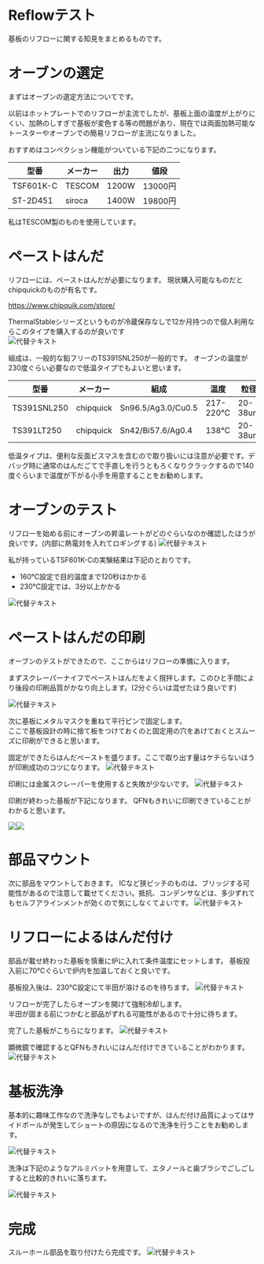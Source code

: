 # Reflowテスト
基板のリフローに関する知見をまとめるものです。


# オーブンの選定
まずはオーブンの選定方法についてです。

以前はホットプレートでのリフローが主流でしたが、基板上面の温度が上がりにくい、加熱のしすぎで基板が変色する等の問題があり、現在では両面加熱可能なトースターやオーブンでの簡易リフローが主流になりました。

おすすめはコンベクション機能がついている下記の二つになります。<br>


|型番|メーカー|出力|値段|
|---|----|----|---|
|TSF601K-C|TESCOM|1200W|13000円|
|ST-2D451|siroca|1400W|19800円|

私はTESCOM製のものを使用しています。

# ペーストはんだ
リフローには、ペーストはんだが必要になります。
現状購入可能なものだとchipquickのものが有名です。

https://www.chipquik.com/store/

ThermalStableシリーズというものが冷蔵保存なしで12か月持つので個人利用ならこのタイプを購入するのが良いです<br>
![代替テキスト](./ts391.png)

組成は、一般的な鉛フリーのTS391SNL250が一般的です。
オーブンの温度が230度ぐらい必要なので低温タイプでもよいと思います。<br>

|型番|メーカー|組成|温度|粒径|
|---|----|----|---|---|
|TS391SNL250|chipquick|Sn96.5/Ag3.0/Cu0.5|217-220℃|20-38um|
|TS391LT250|chipquick|Sn42/Bi57.6/Ag0.4|138℃|20-38um|

低温タイプは、便利な反面ビスマスを含むので取り扱いには注意が必要です。デバッグ時に通常のはんだごてで手直しを行うともろくなりクラックするので140度ぐらいまで温度が下がる小手を用意することをお勧めします。

# オーブンのテスト
リフローを始める前にオーブンの昇温レートがどのぐらいなのか確認したほうが良いです。(内部に熱電対を入れてロギングする)
![代替テキスト](./test.png)


私が持っているTSF601K-Cの実験結果は下記のとおりです。
- 160℃設定で目的温度まで120秒はかかる
- 230℃設定では、3分以上かかる

![代替テキスト](./oventest.png)

# ペーストはんだの印刷
オーブンのテストができたので、ここからはリフローの準備に入ります。<br>

まずスクレーパーナイフでペーストはんだをよく撹拌します。このひと手間により後段の印刷品質がかなり向上します。(2分ぐらいは混ぜたほう良いです)

![代替テキスト](./paste.png)

次に基板にメタルマスクを重ねて平行ピンで固定します。<br>
ここで基板設計の時に捨て板をつけておくのと固定用の穴をあけておくとスムーズに印刷ができると思います。

固定ができたらはんだペーストを盛ります。ここで取り出す量はケチらないほうが印刷成功のコツになります。
![代替テキスト](./print.png)

印刷には金属スクレーパーを使用すると失敗が少ないです。
![代替テキスト](./sq.png)

印刷が終わった基板が下記になります。
QFNもきれいに印刷できていることがわかると思います。

<img src="./pcb01.png"><img src="./pcb02.png">

# 部品マウント
次に部品をマウントしておきます。
ICなど狭ピッチのものは、ブリッジする可能性があるので注意して載せてください。抵抗、コンデンサなどは、多少ずれてもセルフアラインメントが効くので気にしなくてよいです。
![代替テキスト](./mount.png)

# リフローによるはんだ付け
部品が載せ終わった基板を慎重に炉に入れて条件温度にセットします。
基板投入前に70℃ぐらいで炉内を加温しておくと良いです。

基板投入後は、230℃設定にて半田が溶けるのを待ちます。
![代替テキスト](./reflow.png)

リフローが完了したらオーブンを開けて強制冷却します。<br>半田が固まる前につかむと部品がずれる可能性があるので十分に待ちます。

完了した基板がこちらになります。
![代替テキスト](./pcb03.png)

顕微鏡で確認するとQFNもきれいにはんだ付けできていることがわかります。
![代替テキスト](./qfn.png)

# 基板洗浄
基本的に趣味工作なので洗浄なしでもよいですが、はんだ付け品質によってはサイドボールが発生してショートの原因になるので洗浄を行うことをお勧めします。

![代替テキスト](./sideball.png)

洗浄は下記のようなアルミバットを用意して、エタノールと歯ブラシでごしごしすると比較的きれいに落ちます。

![代替テキスト](./clean.png)

# 完成
スルーホール部品を取り付けたら完成です。
![代替テキスト](./es8388.png)